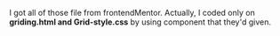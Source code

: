 I got all of those file from frontendMentor. Actually, I coded only on **griding.html and Grid-style.css** by using component that they'd given.